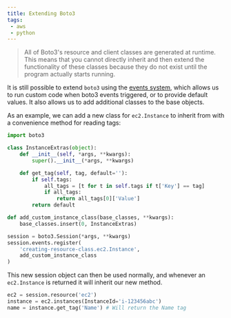```yaml
---
title: Extending Boto3
tags: 
 - aws
 - python
---
```


> All of Boto3's resource and client classes are generated at runtime. This means that you cannot directly inherit and then extend the functionality of these classes because they do not exist until the program actually starts running.

It is still possible to extend `boto3` using the [events system](https://boto3.amazonaws.com/v1/documentation/api/latest/guide/events.html), which allows us to run custom code when boto3 events triggered, or to provide default values. It also allows us to add additional classes to the base objects.

As an example, we can add a new class for `ec2.Instance` to inherit from with a convenience method for reading tags:

```python
import boto3

class InstanceExtras(object):
    def __init__(self, *args, **kwargs):
        super().__init__(*args, **kwargs)

    def get_tag(self, tag, default=''):
        if self.tags:
            all_tags = [t for t in self.tags if t['Key'] == tag]
            if all_tags:
                return all_tags[0]['Value']
        return default

def add_custom_instance_class(base_classes, **kwargs):
    base_classes.insert(0, InstanceExtras)

session = boto3.Session(*args, **kwargs)
session.events.register(
    'creating-resource-class.ec2.Instance',
    add_custom_instance_class
)
```

This new session object can then be used normally, and whenever an `ec2.Instance` is returned it will inherit our new method.

```python
ec2 = session.resource('ec2')
instance = ec2.instances(InstanceId='i-123456abc')
name = instance.get_tag('Name') # Will return the Name tag
```